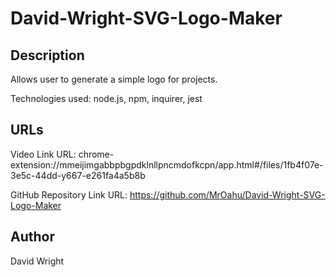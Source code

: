 # David-Wright-SVG-Logo-Maker

## Description

Allows user to generate a simple logo for projects.

Technologies used: node.js, npm, inquirer, jest

## URLs

Video Link URL: chrome-extension://mmeijimgabbpbgpdklnllpncmdofkcpn/app.html#/files/1fb4f07e-3e5c-44dd-y667-e261fa4a5b8b

GitHub Repository Link URL: https://github.com/MrOahu/David-Wright-SVG-Logo-Maker

## Author

David Wright
